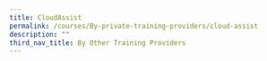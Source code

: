 ```yaml
---
title: CloudAssist
permalink: /courses/By-private-training-providers/cloud-assist
description: ""
third_nav_title: By Other Training Providers
---
```


